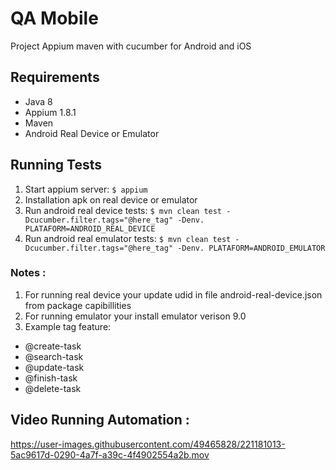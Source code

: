 # QA Mobile

Project Appium maven with cucumber for Android and iOS

## Requirements

* Java 8
* Appium 1.8.1
* Maven
* Android Real Device or Emulator

## Running Tests

1. Start appium server: `$ appium`
2. Installation apk on real device or emulator
3. Run android real device
   tests: `$ mvn clean test -Dcucumber.filter.tags="@here_tag" -Denv. PLATAFORM=ANDROID_REAL_DEVICE`
4. Run android real emulator
   tests: `$ mvn clean test -Dcucumber.filter.tags="@here_tag" -Denv. PLATAFORM=ANDROID_EMULATOR`

### Notes :
1. For running real device your update udid in file android-real-device.json from package capibillities
2. For running emulator your install emulator verison 9.0
3. Example tag feature:
- @create-task
- @search-task
- @update-task
- @finish-task
- @delete-task

## Video Running Automation : 

https://user-images.githubusercontent.com/49465828/221181013-5ac9617d-0290-4a7f-a39c-4f4902554a2b.mov











